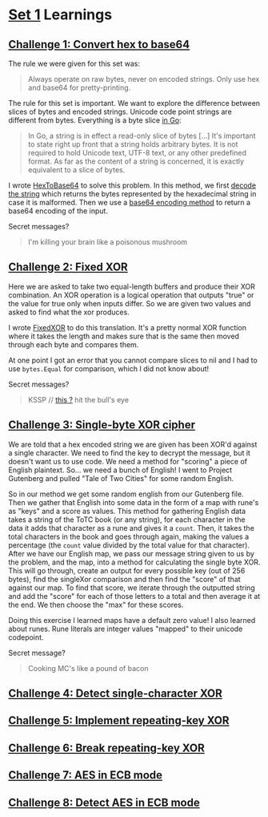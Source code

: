 # [Set 1](https://cryptopals.com/sets/1) Learnings

## [Challenge 1: Convert hex to base64](https://cryptopals.com/sets/1/challenges/1)

The rule we were given for this set was:
> Always operate on raw bytes, never on encoded strings. Only use hex and base64 for pretty-printing.

The rule for this set is important. We want to explore the difference between slices of bytes and encoded strings. Unicode code point strings are different from bytes. Everything is a byte slice [in Go](https://blog.golang.org/strings):

> In Go, a string is in effect a read-only slice of bytes [...] It's important to state right up front that a string holds arbitrary bytes. It is not required to hold Unicode text, UTF-8 text, or any other predefined format. As far as the content of a string is concerned, it is exactly equivalent to a slice of bytes.

I wrote [HexToBase64](./HexToBase64/HexToBase64.go) to solve this problem. In this method, we first [decode the string](https://golang.org/pkg/encoding/hex/#DecodeString) which returns the bytes represented by the hexadecimal string in case it is malformed. Then we use a [base64 encoding method](https://golang.org/pkg/encoding/base64/#Encoding.EncodeToString) to return a base64 encoding of the input.

Secret messages?

> I'm killing your brain like a poisonous mushroom

## [Challenge 2: Fixed XOR](https://cryptopals.com/sets/1/challenges/2)

Here we are asked to take two equal-length buffers and produce their XOR combination. An XOR operation is a logical operation that outputs "true" or the value for true only when inputs differ. So we are given two values and asked to find what the xor produces.

I wrote [FixedXOR](./FixedXOR/FixedXOR.go) to do this translation. It's a pretty normal XOR function where it takes the length and makes sure that is the same then moved through each byte and compares them.

At one point I got an error that you cannot compare slices to nil and I had to use `bytes.Equal` for comparison, which I did not know about!

Secret messages?

> KSSP // [this ?](https://kernsec.org/wiki/index.php/Kernel_Self_Protection_Project)
> hit the bull's eye

## [Challenge 3: Single-byte XOR cipher](https://cryptopals.com/sets/1/challenges/3)

We are told that a hex encoded string we are given has been XOR'd against a single character. We need to find the key to decrypt the message, but it doesn't want us to use code. We need a method for "scoring" a piece of English plaintext. So... we need a bunch of English! I went to Project Gutenberg and pulled "Tale of Two Cities" for some random English.

So in our method we get some random english from our Gutenberg file. Then we gather that English into some data in the form of a map with rune's as "keys" and a score as values. This method for gathering English data takes a string of the ToTC book (or any string), for each character in the data it adds that character as a rune and gives it a `count`. Then, it takes the total characters in the book and goes through again, making the values a percentage (the `count` value divided by the total value for that character). After we have our English map, we pass our message string given to us by the problem, and the map, into a method for calculating the single byte XOR. This will go through, create an output for every possible key (out of 256 bytes), find the singleXor comparison and then find the "score" of that against our map. To find that score, we iterate through the outputted string and add the "score" for each of those letters to a total and then average it at the end. We then choose the "max" for these scores.

Doing this exercise I learned maps have a default zero value! I also learned about runes. Rune literals are integer values "mapped" to their unicode codepoint.

Secret message?

> Cooking MC's like a pound of bacon

## [Challenge 4: Detect single-character XOR](https://cryptopals.com/sets/1/challenges/4)

## [Challenge 5: Implement repeating-key XOR](https://cryptopals.com/sets/1/challenges/5)

## [Challenge 6: Break repeating-key XOR](https://cryptopals.com/sets/1/challenges/6)

## [Challenge 7: AES in ECB mode](https://cryptopals.com/sets/1/challenges/7)

## [Challenge 8: Detect AES in ECB mode](https://cryptopals.com/sets/1/challenges/8)
